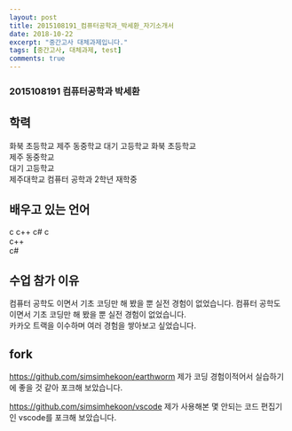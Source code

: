 ```yaml
---
layout: post
title: 2015108191_컴퓨터공학과_박세환_자기소개서
date: 2018-10-22
excerpt: "중간고사 대체과제입니다."
tags: [중간고사, 대체과제, test]
comments: true
---
```


### 2015108191 컴퓨터공학과 박세환
 ## 학력
화북 초등학교
제주 동중학교
대기 고등학교
화북 초등학교<br>
제주 동중학교<br>
대기 고등학교<br>
제주대학교 컴퓨터 공학과 2학년 재학중
 ## 배우고 있는 언어
c
c++
c#
c<br>
c++<br>
c#<br>
 ## 수업 참가 이유
컴퓨터 공학도 이면서 기초 코딩만 해 봤을 뿐 실전 경험이 없었습니다.
컴퓨터 공학도 이면서 기초 코딩만 해 봤을 뿐 실전 경험이 없었습니다.<br>
카카오 트랙을 이수하며 여러 경험을 쌓아보고 싶었습니다.
 ## fork
 https://github.com/simsimhekoon/earthworm
 제가 코딩 경험이적어서 실습하기에 좋을 것 같아 포크해 보았습니다.
 
 https://github.com/simsimhekoon/vscode
 제가 사용해본 몇 안되는 코드 편집기인  vscode를 포크해 보았습니다.
